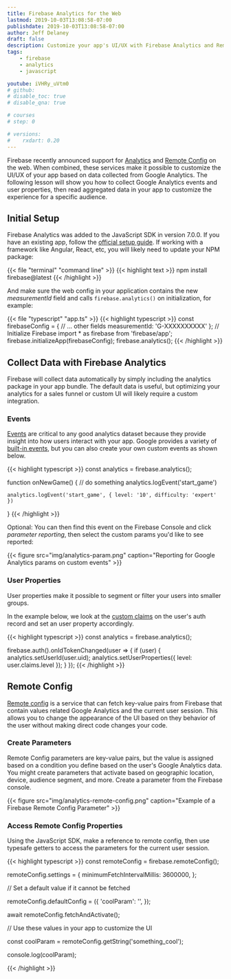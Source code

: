 ```yaml
---
title: Firebase Analytics for the Web
lastmod: 2019-10-03T13:08:58-07:00
publishdate: 2019-10-03T13:08:58-07:00
author: Jeff Delaney
draft: false
description: Customize your app's UI/UX with Firebase Analytics and Remote Config in a Progressive Web App
tags: 
    - firebase
    - analytics
    - javascript

youtube: iVHRy_uVtm0
# github: 
# disable_toc: true
# disable_qna: true

# courses
# step: 0

# versions:
#    rxdart: 0.20
---
```


Firebase recently announced support for [Analytics](https://firebase.google.com/docs/analytics) and [Remote Config](https://firebase.google.com/docs/remote-config) on the web. When combined, these services make it possible to customize the UI/UX of your app based on data collected from Google Analytics. The following lesson will show you how to collect Google Analytics events and user properties, then read aggregated data in your app to customize the experience for a specific audience.

## Initial Setup

Firebase Analytics was added to the JavaScript SDK in version 7.0.0. If you have an existing app, follow the [official setup guide](https://firebase.google.com/docs/analytics/get-started#before_you_begin). If working with a framework like Angular, React, etc, you will likely need to update your NPM package:

{{< file "terminal" "command line" >}}
{{< highlight text >}}
npm install firebase@latest
{{< /highlight >}}

And make sure the web config in your application contains the new *measurementId* field and calls `firebase.analytics()` on initialization, for example:

{{< file "typescript" "app.ts" >}}
{{< highlight typescript >}}
const firebaseConfig = {
// ... other fields
measurementId: 'G-XXXXXXXXXX'
};
// Initialize Firebase
import * as firebase from 'firebase/app';
firebase.initializeApp(firebaseConfig);
firebase.analytics();
{{< /highlight >}}

## Collect Data with Firebase Analytics

Firebase will collect data automatically by simply including the analytics package in your app bundle. The default data is useful, but optimizing your analytics for a sales funnel or custom UI will likely require a custom integration. 

### Events

[Events](https://firebase.google.com/docs/analytics/events) are critical to any good analytics dataset because they provide insight into how users interact with your app. Google provides a variety of [built-in events](https://developers.google.com/gtagjs/reference/event), but you can also create your own custom events as shown below. 

{{< highlight typescript >}}
const analytics = firebase.analytics();

function onNewGame() {
    // do something
    analytics.logEvent('start_game')

    analytics.logEvent('start_game', { level: '10', difficulty: 'expert' })
}
{{< /highlight >}}

Optional: You can then find this event on the Firebase Console and click *parameter reporting*, then select the custom params you'd like to see reported:

{{< figure src="img/analytics-param.png" caption="Reporting for Google Analytics params on custom events" >}}

### User Properties

User properties make it possible to segment or filter your users into smaller groups.

In the example below, we look at the [custom claims](/lessons/firebase-custom-claims-role-based-auth/) on the user's auth record and set an user property accordingly. 

{{< highlight typescript >}}
const analytics = firebase.analytics();

firebase.auth().onIdTokenChanged(user => {
  if (user) {
    analytics.setUserId(user.uid);
    analytics.setUserProperties({ level: user.claims.level });
  }
});
{{< /highlight >}}


## Remote Config

[Remote config](https://firebase.google.com/docs/remote-config/use-config-web) is a service that can fetch key-value pairs from Firebase that contain values related Google Analytics and the current user session. This allows you to change the appearance of the UI based on they behavior of the user without making direct code changes your code. 

### Create Parameters

Remote Config parameters are key-value pairs, but the value is assigned based on a condition you define based on the user's Google Analytics data. You might create parameters that activate based on geographic location, device, audience segment, and more. Create a parameter from the Firebase console. 

{{< figure src="img/analytics-remote-config.png" caption="Example of a Firebase Remote Config Parameter" >}}


### Access Remote Config Properties

Using the JavaScript SDK, make a reference to remote config, then use typesafe getters to access the parameters for the current user session. 

{{< highlight typescript >}}
const remoteConfig = firebase.remoteConfig();

remoteConfig.settings = {
minimumFetchIntervalMillis: 3600000,
};

// Set a default value if it cannot be fetched

remoteConfig.defaultConfig = ({
'coolParam': '',
});

await remoteConfig.fetchAndActivate();

// Use these values in your app to customize the UI

const coolParam = remoteConfig.getString('something_cool');

console.log(coolParam);

{{< /highlight >}}


